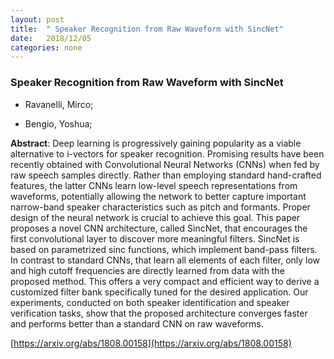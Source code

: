 ```yaml
---
layout: post
title:  " Speaker Recognition from Raw Waveform with SincNet"
date:   2018/12/05
categories: none
---
```




### Speaker Recognition from Raw Waveform with SincNet



* Ravanelli, Mirco; 

* Bengio, Yoshua; 





**Abstract**:  Deep learning is progressively gaining popularity as a viable alternative to i-vectors for speaker recognition. Promising results have been recently obtained with Convolutional Neural Networks (CNNs) when fed by raw speech samples directly. Rather than employing standard hand-crafted features, the latter CNNs learn low-level speech representations from waveforms, potentially allowing the network to better capture important narrow-band speaker characteristics such as pitch and formants. Proper design of the neural network is crucial to achieve this goal. This paper proposes a novel CNN architecture, called SincNet, that encourages the first convolutional layer to discover more meaningful filters. SincNet is based on parametrized sinc functions, which implement band-pass filters. In contrast to standard CNNs, that learn all elements of each filter, only low and high cutoff frequencies are directly learned from data with the proposed method. This offers a very compact and efficient way to derive a customized filter bank specifically tuned for the desired application. Our experiments, conducted on both speaker identification and speaker verification tasks, show that the proposed architecture converges faster and performs better than a standard CNN on raw waveforms. 



 [https://arxiv.org/abs/1808.00158](https://arxiv.org/abs/1808.00158) 

